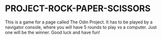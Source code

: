 # PROJECT-ROCK-PAPER-SCISSORS

This is a game for a page called The Odin Project.
It has to be played by a navigator console, where you will have 5 rounds to play vs a computer.
Just one will be the winner.
Good luck and have fun!
